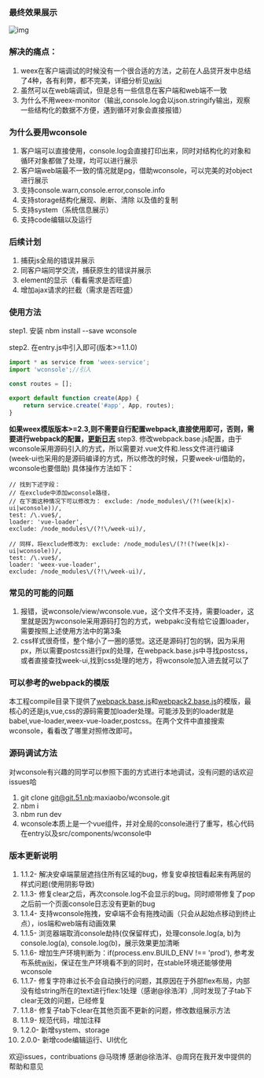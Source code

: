### 最终效果展示
![img](https://51nbimg.u51.com/3baf675d8f36442a8cc451b13cc07329.gif)

### 解决的痛点：
1. weex在客户端调试的时候没有一个很合适的方法，之前在人品贷开发中总结了4种，各有利弊，都不完美，详细分析见[wiki](http://wiki.51.nb/pages/viewpage.action?pageId=63352230)
2. 虽然可以在web端调试，但是总有一些信息在客户端和web端不一致
3. 为什么不用weex-monitor（输出,console.log会以json.stringify输出，观察一些结构化的数据不方便，遇到循环对象会直接报错）

### 为什么要用wconsole
1. 客户端可以直接使用，console.log会直接打印出来，同时对结构化的对象和循环对象都做了处理，均可以进行展示
2. 客户端web端最不一致的情况就是pg，借助wconsole，可以完美的对object进行展示
3. 支持console.warn,console.error,console.info
4. 支持storage结构化展现、刷新、清除 以及值的复制
5. 支持system（系统信息展示）
6. 支持code编辑以及运行

### 后续计划
1. 捕获js全局的错误并展示
2. 同客户端同学交流，捕获原生的错误并展示
3. element的显示（看看需求是否旺盛）
4. 增加ajax请求的拦截（需求是否旺盛）

### 使用方法
step1. 安装 nbm install --save wconsole

step2. 在entry.js中引入即可(版本>=1.1.0)

```js
import * as service from 'weex-service';
import 'wconsole';//引入

const routes = [];

export default function create(App) {
    return service.create('#app', App, routes);
}
```

**如果weex模版版本>=2.3,则不需要自行配置webpack,直接使用即可，否则，需要进行webpack的配置，[更新日志](http://git.51.nb/html5/fe-template-weex/issues/2)**
step3. 修改webpack.base.js配置，由于wconsole采用源码引入的方式，所以需要对.vue文件和.less文件进行编译(week-ui也采用的是源码编译的方式，所以修改的时候，只要week-ui借助的，wconsole也要借助)
具体操作方法如下：

```
// 找到下述字段：
// 在exclude中添加wconsole路径，
// 在下面这种情况下可以修改为： exclude: /node_modules\/(?!(wee(k|x)-ui|wconsole))/,
test: /\.vue$/,
loader: 'vue-loader',
exclude: /node_modules\/(?!\/week-ui)/,

// 同样，将exclude修改为: exclude: /node_modules\/(?!(?(wee(k|x)-ui|wconsole))/,
test: /\.vue$/,
loader: 'weex-vue-loader',
exclude: /node_modules\/(?!\/week-ui)/,
```

### 常见的可能的问题
1. 报错，说wconsole/view/wconsole.vue，这个文件不支持，需要loader，这里就是因为wconsole采用源码打包的方式，webpakc没有给它设置loader，需要按照上述使用方法中的第3条
2. css样式很奇怪，整个缩小了一圈的感觉。这还是源码打包的锅，因为采用px，所以需要postcss进行px的处理，在webpack.base.js中寻找postcss，或者直接查找week-ui,找到css处理的地方，将wconsole加入进去就可以了

### 可以参考的webpack的模版
本工程compile目录下提供了[webpack.base.js](./compile/webpack.base.js)和[webpack2.base.js](./compile/webpack2.base.js)的模版，最核心的还是js,vue,css的源码需要加loader处理。可能涉及到的loader就是babel,vue-loader,weex-vue-loader,postcss。在两个文件中直接搜索wconsole，看看改了哪里对照修改即可。

### 源码调试方法
对wconsole有兴趣的同学可以参照下面的方式进行本地调试，没有问题的话欢迎issues哈
1. git clone git@git.51.nb:maxiaobo/wconsole.git
2. nbm i
3. nbm run dev
4. wconsole本质上是一个vue组件，并对全局的console进行了重写，核心代码在entry以及src/components/wconsole中

### 版本更新说明
1. 1.1.2- 解决安卓端蒙层遮挡住所有区域的bug，修复安卓按钮看起来有两层的样式问题(使用阴影导致)
2. 1.1.3- 修复clear之后，再次console.log不会显示的bug。同时顺带修复了pop之后前一个页面console日志没有更新的bug
3. 1.1.4- 支持wconsole拖拽，安卓端不会有拖拽动画（只会从起始点移动到终止点），ios端和web端有动画效果
4. 1.1.5- 浏览器端取消console劫持(仅保留样式)，处理console.log(a, b)为console.log(a), console.log(b)，展示效果更加清晰
5. 1.1.6- 增加生产环境判断为：if(process.env.BUILD_ENV !== 'prod'), 参考发布系统[wiki](http://wiki.51.nb/pages/viewpage.action?pageId=62875118)，保证在生产环境看不到的同时，在stable环境还能够使用wconsole
6. 1.1.7- 修复字符串过长不会自动换行的问题，其原因在于外部flex布局，内部没有给string所在的text进行flex:1处理（感谢@徐浩洋）,同时发现了子tab下clear无效的问题，已经修复
7. 1.1.8- 修复子tab下clear在其他页面不更新的问题，修改数组展示方法
8. 1.1.9- 规范代码，增加注释
9. 1.2.0- 新增system、storage
10. 2.0.0- 新增code编辑运行、UI优化

欢迎issues，contribuations @马晓博 感谢@徐浩洋、@周窍在我开发中提供的帮助和意见
